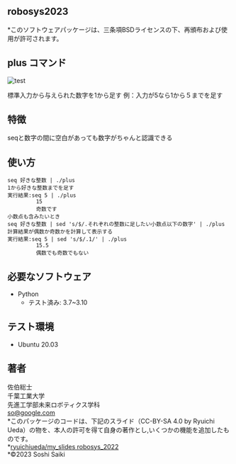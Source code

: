 ## robosys2023
  
*このソフトウェアパッケージは、三条項BSDライセンスの下、再頒布および使用が許可されます。

## plus コマンド

![test](https://github.com/Sousaiky/robosys2023/actions/workflows/test.yml/badge.svg)
 
標準入力から与えられた数字を1から足す
例：入力が5なら1から５までを足す

## 特徴

seqと数字の間に空白があっても数字がちゃんと認識できる

## 使い方

```
seq 好きな整数 | ./plus  
1から好きな整数までを足す  
実行結果:seq 5 | ./plus  
         15  
         奇数です  
小数点も含みたいとき  
seq 好きな整数 | sed 's/$/.それぞれの整数に足したい小数点以下の数字' | ./plus  
計算結果が偶数か奇数かを計算して表示する  
実行結果:seq 5 | sed 's/$/.1/' | ./plus  
         15.5  
         偶数でも奇数でもない  
```

## 必要なソフトウェア

* Python  
  * テスト済み: 3.7~3.10  

## テスト環境

* Ubuntu 20.03

## 著者

佐伯総士  
千葉工業大学  
先進工学部未来ロボティクス学科  
so@google.com    
*このパッケージのコードは、下記のスライド（CC-BY-SA 4.0 by Ryuichi Ueda）の物を、本人の許可を得て自身の著作とし,いくつかの機能を追加したものです。  
*[ryuichiueda/my_slides robosys_2022](https://github.com/ryuichiueda/my_slides/tree/master/robosys_2022)  
*©2023 Soshi Saiki
